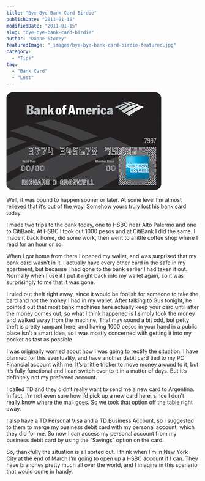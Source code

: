 ```yaml
---
title: "Bye Bye Bank Card Birdie"
publishDate: "2011-01-15"
modifiedDate: "2011-01-15"
slug: "bye-bye-bank-card-birdie"
author: "Duane Storey"
featuredImage: "_images/bye-bye-bank-card-birdie-featured.jpg"
category:
  - "Tips"
tag:
  - "Bank Card"
  - "Lost"
---
```


[![](_images/bye-bye-bank-card-birdie-1.jpg "BANK-OF-AMERICAAECard")](http://www.migratorynerd.com/wordpress/wp-content/uploads/2011/01/BANK-OF-AMERICAAECard.jpg)

Well, it was bound to happen sooner or later. At some level I’m almost relieved that it’s out of the way. Somehow yours truly lost his bank card today.

I made two trips to the bank today, one to HSBC near Alto Palermo and one to CitiBank. At HSBC I took out 1000 pesos and at CitiBank I did the same. I made it back home, did some work, then went to a little coffee shop where I read for an hour or so.

When I got home from there I opened my wallet, and was surprised that my bank card wasn’t in it. I actually have every other card in the safe in my apartment, but because I had gone to the bank earlier I had taken it out. Normally when I use it I put it right back into my wallet again, so it was surprisingly to me that it was gone.

I ruled out theft right away, since it would be foolish for someone to take the card and not the money I had in my wallet. After talking to Gus tonight, he pointed out that most bank machines here actually keep your card until after the money comes out, so what I think happened is I simply took the money and walked away from the machine. That may sound a bit odd, but petty theft is pretty rampant here, and having 1000 pesos in your hand in a public place isn’t a smart idea, so I was mostly concerned with getting it into my pocket as fast as possible.

I was originally worried about how I was going to rectify the situation. I have planned for this eventuality, and have another debit card tied to my PC Financial account with me. It’s a little tricker to move money around to it, but it’s fully functional and I can switch over to it in a matter of days. But it’s definitely not my preferred account.

I called TD and they didn’t really want to send me a new card to Argentina. In fact, I’m not even sure how I’d pick up a new card here, since I don’t really know where the mail goes. So we took that option off the table right away.

I also have a TD Personal Visa and a TD Business Account, so I suggested to them to merge my business debit card with my personal account, which they did for me. So now I can access my personal account from my business debit card by using the “Savings” option on the card.

So, thankfully the situation is all sorted out. I think when I’m in New York City at the end of March I’m going to open up a HSBC account if I can. They have branches pretty much all over the world, and I imagine in this scenario that would come in handy.